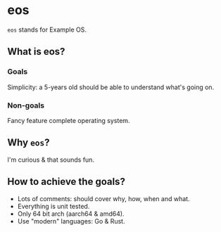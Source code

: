# eos

`eos` stands for Example OS.

## What is eos?

### Goals

Simplicity: a 5-years old should be able to understand what's going on.

### Non-goals

Fancy feature complete operating system.

## Why `eos`?

I'm curious & that sounds fun.

## How to achieve the goals?

- Lots of comments: should cover why, how, when and what.
- Everything is unit tested.
- Only 64 bit arch (aarch64 & amd64).
- Use "modern" languages: Go & Rust.
